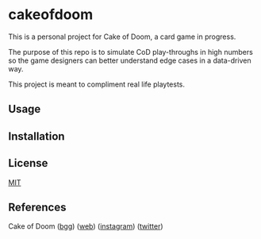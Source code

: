 # cakeofdoom

This is a personal project for Cake of Doom, a card game in progress.

The purpose of this repo is to simulate CoD play-throughs in high numbers so the game designers can better understand edge cases in a data-driven way.

This project is meant to compliment real life playtests.

## Usage

## Installation

## License
[MIT](https://choosealicense.com/licenses/mit/)

## References

Cake of Doom ([bgg](https://boardgamegeek.com/boardgame/343312/cake-doom)) ([web](https://l.instagram.com/?u=https%3A%2F%2Fcakeofdoom.mailchimpsites.com%2F&e=ATPe2D3JOlEvk5aVUZ13znmLVvIdM1i9Fp45j8dv5cjgxTn6XXEvODprvj0aTDUCOsnXTAdzINIGuY6usp5lkJI&s=1)) ([instagram](https://www.instagram.com/cakeofdoomgame/)) ([twitter](https://twitter.com/home))


